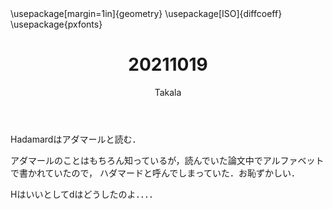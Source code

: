 ﻿---
title: 20211019
yesterday: 20211018
tomorrow: 20211020
days: 662
author: Takala
header-includes:
  - \usepackage[margin=1in]{geometry}
  - \usepackage[ISO]{diffcoeff}
  - \usepackage{pxfonts}
---


Hadamardはアダマールと読む．

アダマールのことはもちろん知っているが，読んでいた論文中でアルファベットで書かれていたので，
ハダマードと呼んでしまっていた．お恥ずかしい．


Hはいいとしてdはどうしたのよ．．．．




